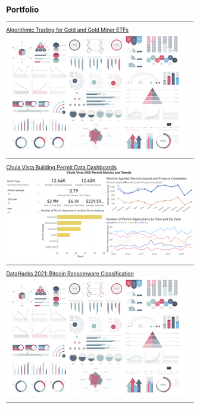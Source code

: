## Portfolio

---
[Algorithmic Trading for Gold and Gold Miner ETFs](http://example.com/)
<img src="images/dummy_thumbnail.jpg?raw=true"/>

---
[Chula Vista Building Permit Data Dashboards](/project_chula_vista.md)
<img src="images/example dashboard 1.PNG?raw=true"/>

---
[DataHacks 2021: Bitcoin Ransomware Classification](/pdf/sample_presentation.pdf)
<img src="images/dummy_thumbnail.jpg?raw=true"/>


---
